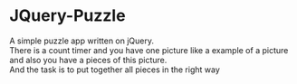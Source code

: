 # JQuery-Puzzle

A simple puzzle app written on jQuery.
<br>There is a count timer and you have one picture like a example of a picture and also you have a pieces of this picture. 
<br>And the task is to put together all pieces in the right way

